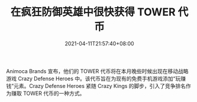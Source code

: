 ﻿---
title: "在疯狂防御英雄中很快获得 TOWER 代币"
date: 2021-04-11T21:57:40+08:00
lastmod: 2021-04-11T16:45:40+08:00
draft: false
authors: ["Bianca"]
description: "Animoca Brands 宣布，他们的 TOWER 代币将在本月晚些时候出现在移动战略游戏 Crazy Defense Heroes 中。该代币旨在为现有的免费手机游戏添加“玩赚钱”元素。Crazy Defense Heroes 紧随 Crazy Kings 的脚步，引入了竞争排名作为赚取 TOWER 代币的一种方式。"
featuredImage: "earn-tower-token-soon-in-crazy-defense-heroes.png"
tags: ["Racing Games","赛车游戏","Play to Earn"]
categories: ["news"]
news: ["赛车游戏"]
weight: 
lightgallery: true
pinned: false
recommend: false
recommend1: false
---

Animoca Brands 宣布，他们的 TOWER 代币将在本月晚些时候出现在移动战略游戏 Crazy Defense Heroes 中。该代币旨在为现有的免费手机游戏添加“玩赚钱”元素。Crazy Defense Heroes 紧随 Crazy Kings 的脚步，引入了竞争排名作为赚取 TOWER 代币的一种方式。

<!--more-->

